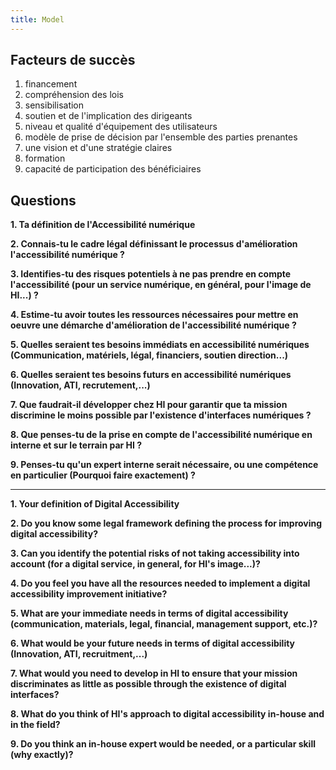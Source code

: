 ```yaml
---
title: Model
---
```


## Facteurs de succès

 1. financement
 1. compréhension des lois
 1. sensibilisation
 1. soutien et de l'implication des dirigeants
 1. niveau et qualité d'équipement des utilisateurs
 1. modèle de prise de décision par l'ensemble des parties prenantes
 1. une vision et d'une stratégie claires
 1. formation
 1. capacité de participation des bénéficiaires


## Questions

**1. Ta définition de l'Accessibilité numérique**

**2. Connais-tu le cadre légal définissant le processus d'amélioration l'accessibilité numérique ?**

**3. Identifies-tu des risques potentiels à ne pas prendre en compte l'accessibilité (pour un service numérique, en général, pour l'image de HI...) ?**

**4. Estime-tu avoir toutes les ressources nécessaires pour mettre en oeuvre une démarche d'amélioration de l'accessibilité numérique ?**

**5. Quelles seraient tes besoins immédiats en accessibilité numériques (Communication, matériels, légal, financiers, soutien direction...)**

**6. Quelles seraient tes besoins futurs en accessibilité numériques (Innovation, ATI, recrutement,...)**

**7. Que faudrait-il développer chez HI pour garantir que ta mission discrimine le moins possible par l'existence d'interfaces numériques ?**

**8. Que penses-tu de la prise en compte de l'accessibilité numérique en interne et sur le terrain par HI ?**

**9. Penses-tu qu'un expert interne serait nécessaire, ou une compétence en particulier (Pourquoi faire exactement) ?**

---

**1. Your definition of Digital Accessibility**

**2. Do you know some legal framework defining the process for improving digital accessibility?**

**3. Can you identify the potential risks of not taking accessibility into account (for a digital service, in general, for HI's image...)?**

**4. Do you feel you have all the resources needed to implement a digital accessibility improvement initiative?**

**5. What are your immediate needs in terms of digital accessibility (communication, materials, legal, financial, management support, etc.)?**

**6. What would be your future needs in terms of digital accessibility (Innovation, ATI, recruitment,...)**

**7. What would you need to develop in HI to ensure that your mission discriminates as little as possible through the existence of digital interfaces?**

**8. What do you think of HI's approach to digital accessibility in-house and in the field?**

**9. Do you think an in-house expert would be needed, or a particular skill (why exactly)?**